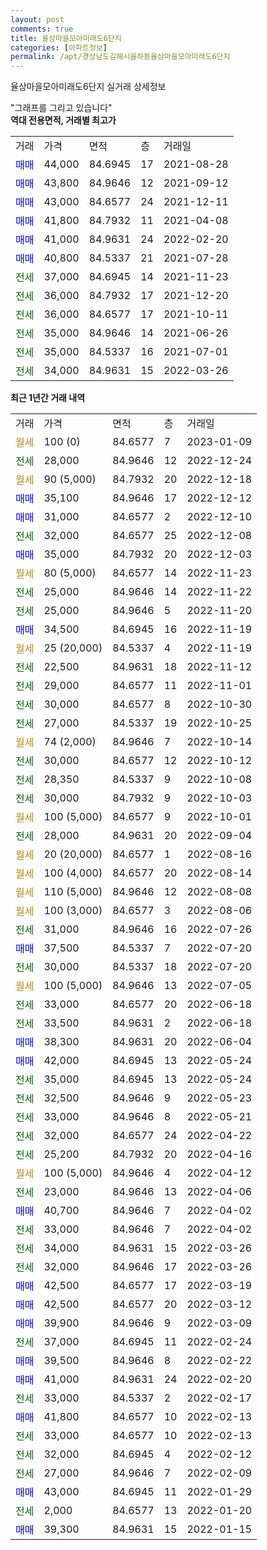 ```yaml
---
layout: post
comments: true
title: 율상마을모아미래도6단지
categories: [아파트정보]
permalink: /apt/경상남도김해시율하동율상마을모아미래도6단지
---
```


율상마을모아미래도6단지 실거래 상세정보

<script type="text/javascript">
  google.charts.load('current', {'packages':['line', 'corechart']});
  google.charts.setOnLoadCallback(drawChart);

  function drawChart() {
    var data = new google.visualization.DataTable();
    data.addColumn('date', '거래일');
    data.addColumn('number', "매매");
    data.addColumn('number', "전세");
    data.addColumn('number', "전매");

    data.addRows([[new Date(Date.parse("2023-01-09")), null, null, null], [new Date(Date.parse("2022-12-24")), null, 28000, null], [new Date(Date.parse("2022-12-18")), null, null, null], [new Date(Date.parse("2022-12-12")), 35100, null, null], [new Date(Date.parse("2022-12-10")), 31000, null, null], [new Date(Date.parse("2022-12-08")), null, 32000, null], [new Date(Date.parse("2022-12-03")), 35000, null, null], [new Date(Date.parse("2022-11-23")), null, null, null], [new Date(Date.parse("2022-11-22")), null, 25000, null], [new Date(Date.parse("2022-11-20")), null, 25000, null], [new Date(Date.parse("2022-11-19")), 34500, null, null], [new Date(Date.parse("2022-11-19")), null, null, null], [new Date(Date.parse("2022-11-12")), null, 22500, null], [new Date(Date.parse("2022-11-01")), null, 29000, null], [new Date(Date.parse("2022-10-30")), null, 30000, null], [new Date(Date.parse("2022-10-25")), null, 27000, null], [new Date(Date.parse("2022-10-14")), null, null, null], [new Date(Date.parse("2022-10-12")), null, 30000, null], [new Date(Date.parse("2022-10-08")), null, 28350, null], [new Date(Date.parse("2022-10-03")), null, 30000, null], [new Date(Date.parse("2022-10-01")), null, null, null], [new Date(Date.parse("2022-09-04")), null, 28000, null], [new Date(Date.parse("2022-08-16")), null, null, null], [new Date(Date.parse("2022-08-14")), null, null, null], [new Date(Date.parse("2022-08-08")), null, null, null], [new Date(Date.parse("2022-08-06")), null, null, null], [new Date(Date.parse("2022-07-26")), null, 31000, null], [new Date(Date.parse("2022-07-20")), 37500, null, null], [new Date(Date.parse("2022-07-20")), null, 30000, null], [new Date(Date.parse("2022-07-05")), null, null, null], [new Date(Date.parse("2022-06-18")), null, 33000, null], [new Date(Date.parse("2022-06-18")), null, 33500, null], [new Date(Date.parse("2022-06-04")), 38300, null, null], [new Date(Date.parse("2022-05-24")), 42000, null, null], [new Date(Date.parse("2022-05-24")), null, 35000, null], [new Date(Date.parse("2022-05-23")), null, 32500, null], [new Date(Date.parse("2022-05-21")), null, 33000, null], [new Date(Date.parse("2022-04-22")), null, 32000, null], [new Date(Date.parse("2022-04-16")), null, 25200, null], [new Date(Date.parse("2022-04-12")), null, null, null], [new Date(Date.parse("2022-04-06")), null, 23000, null], [new Date(Date.parse("2022-04-02")), 40700, null, null], [new Date(Date.parse("2022-04-02")), null, 33000, null], [new Date(Date.parse("2022-03-26")), null, 34000, null], [new Date(Date.parse("2022-03-26")), null, 32000, null], [new Date(Date.parse("2022-03-19")), 42500, null, null], [new Date(Date.parse("2022-03-12")), 42500, null, null], [new Date(Date.parse("2022-03-09")), 39900, null, null], [new Date(Date.parse("2022-02-24")), null, 37000, null], [new Date(Date.parse("2022-02-22")), 39500, null, null], [new Date(Date.parse("2022-02-20")), 41000, null, null], [new Date(Date.parse("2022-02-17")), null, 33000, null], [new Date(Date.parse("2022-02-13")), 41800, null, null], [new Date(Date.parse("2022-02-13")), null, 33000, null], [new Date(Date.parse("2022-02-12")), null, 32000, null], [new Date(Date.parse("2022-02-09")), null, 27000, null], [new Date(Date.parse("2022-01-29")), 43000, null, null], [new Date(Date.parse("2022-01-20")), null, 2000, null], [new Date(Date.parse("2022-01-15")), 39300, null, null]]);

    var options = {
      hAxis: {
        format: 'yyyy/MM/dd'
      },    
      lineWidth: 0,
      pointsVisible: true,    
      title: '최근 1년간 유형별 실거래가 분포',
      legend: { position: 'bottom' }
    };

    var formatter = new google.visualization.NumberFormat({pattern:'###,###'} );
    formatter.format(data, 1);
    formatter.format(data, 2);
    
    setTimeout(function() {
        var chart = new google.visualization.LineChart(document.getElementById('columnchart_material'));
        chart.draw(data, (options));
        document.getElementById('loading').style.display = 'none';
    }, 200);
  }
</script>


<div id="loading" style="z-index:20; display: block; margin-left: 0px">"그래프를 그리고 있습니다"</div>
<div id="columnchart_material" style="width: 95%; margin-left: 0px; display: block"></div>
<!-- contents start -->
<b>역대 전용면적, 거래별 최고가</b>
<table class="sortable">
    <tr>
      <td>거래</td>
      <td>가격</td>
      <td>면적</td>
      <td>층</td>
      <td>거래일</td>
    </tr>
        <tr>
          <td><a style="color: blue">매매</a></td>
          <td>44,000</td>
          <td>84.6945</td>
          <td>17</td>
          <td>2021-08-28</td>
        </tr>            <tr>
          <td><a style="color: blue">매매</a></td>
          <td>43,800</td>
          <td>84.9646</td>
          <td>12</td>
          <td>2021-09-12</td>
        </tr>            <tr>
          <td><a style="color: blue">매매</a></td>
          <td>43,000</td>
          <td>84.6577</td>
          <td>24</td>
          <td>2021-12-11</td>
        </tr>            <tr>
          <td><a style="color: blue">매매</a></td>
          <td>41,800</td>
          <td>84.7932</td>
          <td>11</td>
          <td>2021-04-08</td>
        </tr>            <tr>
          <td><a style="color: blue">매매</a></td>
          <td>41,000</td>
          <td>84.9631</td>
          <td>24</td>
          <td>2022-02-20</td>
        </tr>            <tr>
          <td><a style="color: blue">매매</a></td>
          <td>40,800</td>
          <td>84.5337</td>
          <td>21</td>
          <td>2021-07-28</td>
        </tr>        
        <tr>
              <td><a style="color: darkgreen">전세</a></td>
              <td>37,000</td>
              <td>84.6945</td>
              <td>14</td>
              <td>2021-11-23</td>
            </tr>            <tr>
              <td><a style="color: darkgreen">전세</a></td>
              <td>36,000</td>
              <td>84.7932</td>
              <td>17</td>
              <td>2021-12-20</td>
            </tr>            <tr>
              <td><a style="color: darkgreen">전세</a></td>
              <td>36,000</td>
              <td>84.6577</td>
              <td>17</td>
              <td>2021-10-11</td>
            </tr>            <tr>
              <td><a style="color: darkgreen">전세</a></td>
              <td>35,000</td>
              <td>84.9646</td>
              <td>14</td>
              <td>2021-06-26</td>
            </tr>            <tr>
              <td><a style="color: darkgreen">전세</a></td>
              <td>35,000</td>
              <td>84.5337</td>
              <td>16</td>
              <td>2021-07-01</td>
            </tr>            <tr>
              <td><a style="color: darkgreen">전세</a></td>
              <td>34,000</td>
              <td>84.9631</td>
              <td>15</td>
              <td>2022-03-26</td>
            </tr>        
    
</table>

<b>최근 1년간 거래 내역</b>

<table class="sortable">
    <tr>
      <td>거래</td>
      <td>가격</td>
      <td>면적</td>
      <td>층</td>
      <td>거래일</td>
    </tr>
    <tr>
      <td><a style="color: darkgoldenrod">월세</a></td>
      <td>100 (0)</td>
      <td>84.6577</td>
      <td>7</td>
      <td>2023-01-09</td>
    </tr>          <tr>
      <td><a style="color: darkgreen">전세</a></td>
      <td>28,000</td>
      <td>84.9646</td>
      <td>12</td>
      <td>2022-12-24</td>
    </tr>          <tr>
      <td><a style="color: darkgoldenrod">월세</a></td>
      <td>90 (5,000)</td>
      <td>84.7932</td>
      <td>20</td>
      <td>2022-12-18</td>
    </tr>          <tr>
      <td><a style="color: blue">매매</a></td>
      <td>35,100</td>
      <td>84.9646</td>
      <td>17</td>
      <td>2022-12-12</td>
    </tr>          <tr>
      <td><a style="color: blue">매매</a></td>
      <td>31,000</td>
      <td>84.6577</td>
      <td>2</td>
      <td>2022-12-10</td>
    </tr>          <tr>
      <td><a style="color: darkgreen">전세</a></td>
      <td>32,000</td>
      <td>84.6577</td>
      <td>25</td>
      <td>2022-12-08</td>
    </tr>          <tr>
      <td><a style="color: blue">매매</a></td>
      <td>35,000</td>
      <td>84.7932</td>
      <td>20</td>
      <td>2022-12-03</td>
    </tr>          <tr>
      <td><a style="color: darkgoldenrod">월세</a></td>
      <td>80 (5,000)</td>
      <td>84.6577</td>
      <td>14</td>
      <td>2022-11-23</td>
    </tr>          <tr>
      <td><a style="color: darkgreen">전세</a></td>
      <td>25,000</td>
      <td>84.9646</td>
      <td>14</td>
      <td>2022-11-22</td>
    </tr>          <tr>
      <td><a style="color: darkgreen">전세</a></td>
      <td>25,000</td>
      <td>84.9646</td>
      <td>5</td>
      <td>2022-11-20</td>
    </tr>          <tr>
      <td><a style="color: blue">매매</a></td>
      <td>34,500</td>
      <td>84.6945</td>
      <td>16</td>
      <td>2022-11-19</td>
    </tr>          <tr>
      <td><a style="color: darkgoldenrod">월세</a></td>
      <td>25 (20,000)</td>
      <td>84.5337</td>
      <td>4</td>
      <td>2022-11-19</td>
    </tr>          <tr>
      <td><a style="color: darkgreen">전세</a></td>
      <td>22,500</td>
      <td>84.9631</td>
      <td>18</td>
      <td>2022-11-12</td>
    </tr>          <tr>
      <td><a style="color: darkgreen">전세</a></td>
      <td>29,000</td>
      <td>84.6577</td>
      <td>11</td>
      <td>2022-11-01</td>
    </tr>          <tr>
      <td><a style="color: darkgreen">전세</a></td>
      <td>30,000</td>
      <td>84.6577</td>
      <td>8</td>
      <td>2022-10-30</td>
    </tr>          <tr>
      <td><a style="color: darkgreen">전세</a></td>
      <td>27,000</td>
      <td>84.5337</td>
      <td>19</td>
      <td>2022-10-25</td>
    </tr>          <tr>
      <td><a style="color: darkgoldenrod">월세</a></td>
      <td>74 (2,000)</td>
      <td>84.9646</td>
      <td>7</td>
      <td>2022-10-14</td>
    </tr>          <tr>
      <td><a style="color: darkgreen">전세</a></td>
      <td>30,000</td>
      <td>84.6577</td>
      <td>12</td>
      <td>2022-10-12</td>
    </tr>          <tr>
      <td><a style="color: darkgreen">전세</a></td>
      <td>28,350</td>
      <td>84.5337</td>
      <td>9</td>
      <td>2022-10-08</td>
    </tr>          <tr>
      <td><a style="color: darkgreen">전세</a></td>
      <td>30,000</td>
      <td>84.7932</td>
      <td>9</td>
      <td>2022-10-03</td>
    </tr>          <tr>
      <td><a style="color: darkgoldenrod">월세</a></td>
      <td>100 (5,000)</td>
      <td>84.6577</td>
      <td>9</td>
      <td>2022-10-01</td>
    </tr>          <tr>
      <td><a style="color: darkgreen">전세</a></td>
      <td>28,000</td>
      <td>84.9631</td>
      <td>20</td>
      <td>2022-09-04</td>
    </tr>          <tr>
      <td><a style="color: darkgoldenrod">월세</a></td>
      <td>20 (20,000)</td>
      <td>84.6577</td>
      <td>1</td>
      <td>2022-08-16</td>
    </tr>          <tr>
      <td><a style="color: darkgoldenrod">월세</a></td>
      <td>100 (4,000)</td>
      <td>84.6577</td>
      <td>20</td>
      <td>2022-08-14</td>
    </tr>          <tr>
      <td><a style="color: darkgoldenrod">월세</a></td>
      <td>110 (5,000)</td>
      <td>84.9646</td>
      <td>12</td>
      <td>2022-08-08</td>
    </tr>          <tr>
      <td><a style="color: darkgoldenrod">월세</a></td>
      <td>100 (3,000)</td>
      <td>84.6577</td>
      <td>3</td>
      <td>2022-08-06</td>
    </tr>          <tr>
      <td><a style="color: darkgreen">전세</a></td>
      <td>31,000</td>
      <td>84.9646</td>
      <td>16</td>
      <td>2022-07-26</td>
    </tr>          <tr>
      <td><a style="color: blue">매매</a></td>
      <td>37,500</td>
      <td>84.5337</td>
      <td>7</td>
      <td>2022-07-20</td>
    </tr>          <tr>
      <td><a style="color: darkgreen">전세</a></td>
      <td>30,000</td>
      <td>84.5337</td>
      <td>18</td>
      <td>2022-07-20</td>
    </tr>          <tr>
      <td><a style="color: darkgoldenrod">월세</a></td>
      <td>100 (5,000)</td>
      <td>84.9646</td>
      <td>13</td>
      <td>2022-07-05</td>
    </tr>          <tr>
      <td><a style="color: darkgreen">전세</a></td>
      <td>33,000</td>
      <td>84.6577</td>
      <td>20</td>
      <td>2022-06-18</td>
    </tr>          <tr>
      <td><a style="color: darkgreen">전세</a></td>
      <td>33,500</td>
      <td>84.9631</td>
      <td>2</td>
      <td>2022-06-18</td>
    </tr>          <tr>
      <td><a style="color: blue">매매</a></td>
      <td>38,300</td>
      <td>84.9631</td>
      <td>20</td>
      <td>2022-06-04</td>
    </tr>          <tr>
      <td><a style="color: blue">매매</a></td>
      <td>42,000</td>
      <td>84.6945</td>
      <td>13</td>
      <td>2022-05-24</td>
    </tr>          <tr>
      <td><a style="color: darkgreen">전세</a></td>
      <td>35,000</td>
      <td>84.6945</td>
      <td>13</td>
      <td>2022-05-24</td>
    </tr>          <tr>
      <td><a style="color: darkgreen">전세</a></td>
      <td>32,500</td>
      <td>84.9646</td>
      <td>9</td>
      <td>2022-05-23</td>
    </tr>          <tr>
      <td><a style="color: darkgreen">전세</a></td>
      <td>33,000</td>
      <td>84.9646</td>
      <td>8</td>
      <td>2022-05-21</td>
    </tr>          <tr>
      <td><a style="color: darkgreen">전세</a></td>
      <td>32,000</td>
      <td>84.6577</td>
      <td>24</td>
      <td>2022-04-22</td>
    </tr>          <tr>
      <td><a style="color: darkgreen">전세</a></td>
      <td>25,200</td>
      <td>84.7932</td>
      <td>20</td>
      <td>2022-04-16</td>
    </tr>          <tr>
      <td><a style="color: darkgoldenrod">월세</a></td>
      <td>100 (5,000)</td>
      <td>84.9646</td>
      <td>4</td>
      <td>2022-04-12</td>
    </tr>          <tr>
      <td><a style="color: darkgreen">전세</a></td>
      <td>23,000</td>
      <td>84.9646</td>
      <td>13</td>
      <td>2022-04-06</td>
    </tr>          <tr>
      <td><a style="color: blue">매매</a></td>
      <td>40,700</td>
      <td>84.9646</td>
      <td>7</td>
      <td>2022-04-02</td>
    </tr>          <tr>
      <td><a style="color: darkgreen">전세</a></td>
      <td>33,000</td>
      <td>84.9646</td>
      <td>7</td>
      <td>2022-04-02</td>
    </tr>          <tr>
      <td><a style="color: darkgreen">전세</a></td>
      <td>34,000</td>
      <td>84.9631</td>
      <td>15</td>
      <td>2022-03-26</td>
    </tr>          <tr>
      <td><a style="color: darkgreen">전세</a></td>
      <td>32,000</td>
      <td>84.9646</td>
      <td>17</td>
      <td>2022-03-26</td>
    </tr>          <tr>
      <td><a style="color: blue">매매</a></td>
      <td>42,500</td>
      <td>84.6577</td>
      <td>17</td>
      <td>2022-03-19</td>
    </tr>          <tr>
      <td><a style="color: blue">매매</a></td>
      <td>42,500</td>
      <td>84.6577</td>
      <td>20</td>
      <td>2022-03-12</td>
    </tr>          <tr>
      <td><a style="color: blue">매매</a></td>
      <td>39,900</td>
      <td>84.9646</td>
      <td>9</td>
      <td>2022-03-09</td>
    </tr>          <tr>
      <td><a style="color: darkgreen">전세</a></td>
      <td>37,000</td>
      <td>84.6945</td>
      <td>11</td>
      <td>2022-02-24</td>
    </tr>          <tr>
      <td><a style="color: blue">매매</a></td>
      <td>39,500</td>
      <td>84.9646</td>
      <td>8</td>
      <td>2022-02-22</td>
    </tr>          <tr>
      <td><a style="color: blue">매매</a></td>
      <td>41,000</td>
      <td>84.9631</td>
      <td>24</td>
      <td>2022-02-20</td>
    </tr>          <tr>
      <td><a style="color: darkgreen">전세</a></td>
      <td>33,000</td>
      <td>84.5337</td>
      <td>2</td>
      <td>2022-02-17</td>
    </tr>          <tr>
      <td><a style="color: blue">매매</a></td>
      <td>41,800</td>
      <td>84.6577</td>
      <td>10</td>
      <td>2022-02-13</td>
    </tr>          <tr>
      <td><a style="color: darkgreen">전세</a></td>
      <td>33,000</td>
      <td>84.6577</td>
      <td>10</td>
      <td>2022-02-13</td>
    </tr>          <tr>
      <td><a style="color: darkgreen">전세</a></td>
      <td>32,000</td>
      <td>84.6945</td>
      <td>4</td>
      <td>2022-02-12</td>
    </tr>          <tr>
      <td><a style="color: darkgreen">전세</a></td>
      <td>27,000</td>
      <td>84.9646</td>
      <td>7</td>
      <td>2022-02-09</td>
    </tr>          <tr>
      <td><a style="color: blue">매매</a></td>
      <td>43,000</td>
      <td>84.6945</td>
      <td>11</td>
      <td>2022-01-29</td>
    </tr>          <tr>
      <td><a style="color: darkgreen">전세</a></td>
      <td>2,000</td>
      <td>84.6577</td>
      <td>13</td>
      <td>2022-01-20</td>
    </tr>          <tr>
      <td><a style="color: blue">매매</a></td>
      <td>39,300</td>
      <td>84.9631</td>
      <td>15</td>
      <td>2022-01-15</td>
    </tr>      </table>
<!-- contents end -->    

